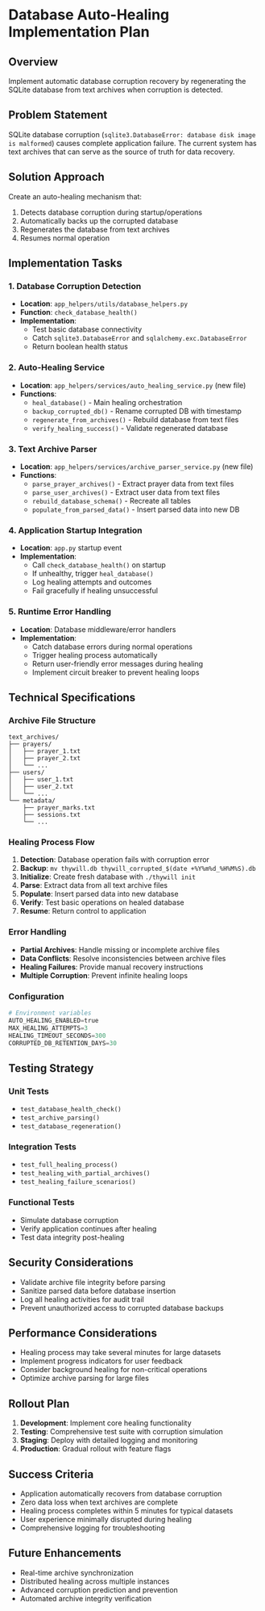 # Database Auto-Healing Implementation Plan

## Overview
Implement automatic database corruption recovery by regenerating the SQLite database from text archives when corruption is detected.

## Problem Statement
SQLite database corruption (`sqlite3.DatabaseError: database disk image is malformed`) causes complete application failure. The current system has text archives that can serve as the source of truth for data recovery.

## Solution Approach
Create an auto-healing mechanism that:
1. Detects database corruption during startup/operations
2. Automatically backs up the corrupted database
3. Regenerates the database from text archives
4. Resumes normal operation

## Implementation Tasks

### 1. Database Corruption Detection
- **Location**: `app_helpers/utils/database_helpers.py`
- **Function**: `check_database_health()`
- **Implementation**:
  - Test basic database connectivity
  - Catch `sqlite3.DatabaseError` and `sqlalchemy.exc.DatabaseError`
  - Return boolean health status

### 2. Auto-Healing Service
- **Location**: `app_helpers/services/auto_healing_service.py` (new file)
- **Functions**:
  - `heal_database()` - Main healing orchestration
  - `backup_corrupted_db()` - Rename corrupted DB with timestamp
  - `regenerate_from_archives()` - Rebuild database from text files
  - `verify_healing_success()` - Validate regenerated database

### 3. Text Archive Parser
- **Location**: `app_helpers/services/archive_parser_service.py` (new file)
- **Functions**:
  - `parse_prayer_archives()` - Extract prayer data from text files
  - `parse_user_archives()` - Extract user data from text files
  - `rebuild_database_schema()` - Recreate all tables
  - `populate_from_parsed_data()` - Insert parsed data into new DB

### 4. Application Startup Integration
- **Location**: `app.py` startup event
- **Implementation**:
  - Call `check_database_health()` on startup
  - If unhealthy, trigger `heal_database()`
  - Log healing attempts and outcomes
  - Fail gracefully if healing unsuccessful

### 5. Runtime Error Handling
- **Location**: Database middleware/error handlers
- **Implementation**:
  - Catch database errors during normal operations
  - Trigger healing process automatically
  - Return user-friendly error messages during healing
  - Implement circuit breaker to prevent healing loops

## Technical Specifications

### Archive File Structure
```
text_archives/
├── prayers/
│   ├── prayer_1.txt
│   ├── prayer_2.txt
│   └── ...
├── users/
│   ├── user_1.txt
│   ├── user_2.txt
│   └── ...
└── metadata/
    ├── prayer_marks.txt
    ├── sessions.txt
    └── ...
```

### Healing Process Flow
1. **Detection**: Database operation fails with corruption error
2. **Backup**: `mv thywill.db thywill_corrupted_$(date +%Y%m%d_%H%M%S).db`
3. **Initialize**: Create fresh database with `./thywill init`
4. **Parse**: Extract data from all text archive files
5. **Populate**: Insert parsed data into new database
6. **Verify**: Test basic operations on healed database
7. **Resume**: Return control to application

### Error Handling
- **Partial Archives**: Handle missing or incomplete archive files
- **Data Conflicts**: Resolve inconsistencies between archive files
- **Healing Failures**: Provide manual recovery instructions
- **Multiple Corruption**: Prevent infinite healing loops

### Configuration
```python
# Environment variables
AUTO_HEALING_ENABLED=true
MAX_HEALING_ATTEMPTS=3
HEALING_TIMEOUT_SECONDS=300
CORRUPTED_DB_RETENTION_DAYS=30
```

## Testing Strategy

### Unit Tests
- `test_database_health_check()`
- `test_archive_parsing()`
- `test_database_regeneration()`

### Integration Tests
- `test_full_healing_process()`
- `test_healing_with_partial_archives()`
- `test_healing_failure_scenarios()`

### Functional Tests
- Simulate database corruption
- Verify application continues after healing
- Test data integrity post-healing

## Security Considerations
- Validate archive file integrity before parsing
- Sanitize parsed data before database insertion
- Log all healing activities for audit trail
- Prevent unauthorized access to corrupted database backups

## Performance Considerations
- Healing process may take several minutes for large datasets
- Implement progress indicators for user feedback
- Consider background healing for non-critical operations
- Optimize archive parsing for large files

## Rollout Plan
1. **Development**: Implement core healing functionality
2. **Testing**: Comprehensive test suite with corruption simulation
3. **Staging**: Deploy with detailed logging and monitoring
4. **Production**: Gradual rollout with feature flags

## Success Criteria
- Application automatically recovers from database corruption
- Zero data loss when text archives are complete
- Healing process completes within 5 minutes for typical datasets
- User experience minimally disrupted during healing
- Comprehensive logging for troubleshooting

## Future Enhancements
- Real-time archive synchronization
- Distributed healing across multiple instances
- Advanced corruption prediction and prevention
- Automated archive integrity verification